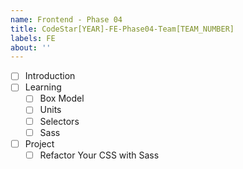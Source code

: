 ```yaml
---
name: Frontend - Phase 04
title: CodeStar[YEAR]-FE-Phase04-Team[TEAM_NUMBER]
labels: FE
about: ''
---
```


-   [ ] Introduction
-   [ ] Learning
    -   [ ] Box Model
    -   [ ] Units
    -   [ ] Selectors
    -   [ ] Sass
-   [ ] Project
    -   [ ] Refactor Your CSS with Sass

